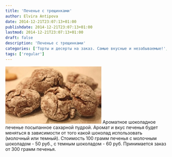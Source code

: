 ```yaml
---
title: 'Печенье с трещинками'
author: Elvira Antipova
date: 2014-12-21T23:07:13+01:00
publishdate: 2014-12-21T23:07:13+01:00
lastmod: 2014-12-21T23:07:13+01:00
draft: false
description: 'Печенье с трещинками'
categories: ['Торты и десерты на заказ. Самые вкусные и незабываемые!', 'Basic posts']
tags: ['regular']
---
```


[![IMG_6809 1](IMG_6809-1-300x179.jpg)](IMG_6809-1.jpg) Ароматное шоколадное печенье посыпанное сахарной пудрой. Аромат и вкус печенья будет меняться в зависимости от того какой шоколад использовать (молочный или темный). Стоимость 100 грамм печенья с молочным шоколадом - 50 руб., с темным шоколадом - 60 руб. Принимается заказ от 300 грамм печенья. 
